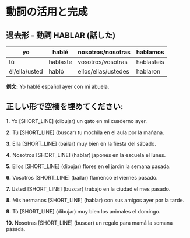 # 動詞の活用と完成

## 過去形 - 動詞 HABLAR (話した)

| yo            | hablé  | nosotros/nosotras   | hablamos |
| ------------- | ------ | ------------------- | -------- |
| tú            | hablaste | vosotros/vosotras   | hablasteis  |
| él/ella/usted | habló  | ellos/ellas/ustedes | hablaron   |

**例文:** Yo hablé español ayer con mi abuela.

## 正しい形で空欄を埋めてください:

**1.** Yo [SHORT_LINE] (dibujar) un gato en mi cuaderno ayer.

**2.** Tú [SHORT_LINE] (buscar) tu mochila en el aula por la mañana.

**3.** Ella [SHORT_LINE] (bailar) muy bien en la fiesta del sábado.

**4.** Nosotros [SHORT_LINE] (hablar) japonés en la escuela el lunes.

**5.** Ellos [SHORT_LINE] (dibujar) flores en el jardín la semana pasada.

**6.** Vosotros [SHORT_LINE] (bailar) flamenco el viernes pasado.

**7.** Usted [SHORT_LINE] (buscar) trabajo en la ciudad el mes pasado.

**8.** Mis hermanos [SHORT_LINE] (hablar) con sus amigos ayer por la tarde.

**9.** Tú [SHORT_LINE] (dibujar) muy bien los animales el domingo.

**10.** Nosotras [SHORT_LINE] (buscar) un regalo para mamá la semana pasada.